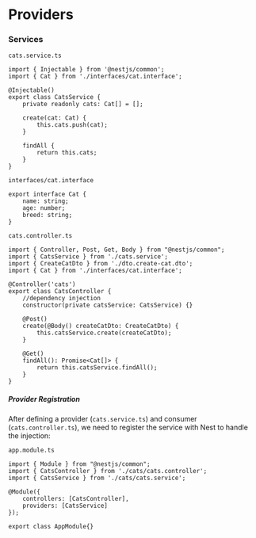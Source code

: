# Providers
### Services

`cats.service.ts`

```
import { Injectable } from '@nestjs/common';
import { Cat } from './interfaces/cat.interface';

@Injectable()
export class CatsService {
	private readonly cats: Cat[] = [];

	create(cat: Cat) {
		this.cats.push(cat);
	}
	
	findAll {
		return this.cats;
	}
}
```

`interfaces/cat.interface`

```
export interface Cat {
	name: string;
	age: number;
	breed: string;
}
```

`cats.controller.ts`

```
import { Controller, Post, Get, Body } from "@nestjs/common";
import { CatsService } from './cats.service';
import { CreateCatDto } from './dto.create-cat.dto';
import { Cat } from './interfaces/cat.interface';

@Controller('cats')
export class CatsController {
	//dependency injection
	constructor(private catsService: CatsService) {}

	@Post()
	create(@Body() createCatDto: CreateCatDto) {
		this.catsService.create(createCatDto);
	}

	@Get()
	findAll(): Promise<Cat[]> {
		return this.catsService.findAll();
	}
}

```
##### Provider Registration

After defining a provider (`cats.service.ts`) and consumer (`cats.controller.ts`), we need to register the service with Nest to handle the injection:

`app.module.ts`

```
import { Module } from "@nestjs/common";
import { CatsController } from './cats/cats.controller';
import { CatsService } from './cats/cats.service';

@Module({
	controllers: [CatsController],
	providers: [CatsService]
});

export class AppModule{}
```
